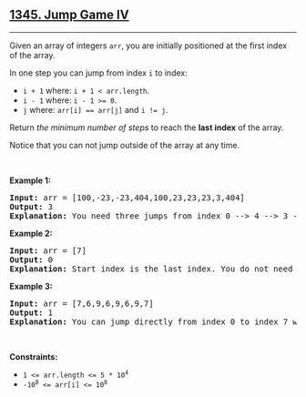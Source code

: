<h2><a href="https://leetcode.com/problems/jump-game-iv">1345. Jump Game IV</a></h2><hr><p>Given an array of&nbsp;integers <code>arr</code>, you are initially positioned at the first index of the array.</p>

<p>In one step you can jump from index <code>i</code> to index:</p>

<ul>
	<li><code>i + 1</code> where:&nbsp;<code>i + 1 &lt; arr.length</code>.</li>
	<li><code>i - 1</code> where:&nbsp;<code>i - 1 &gt;= 0</code>.</li>
	<li><code>j</code> where: <code>arr[i] == arr[j]</code> and <code>i != j</code>.</li>
</ul>

<p>Return <em>the minimum number of steps</em> to reach the <strong>last index</strong> of the array.</p>

<p>Notice that you can not jump outside of the array at any time.</p>

<p>&nbsp;</p>
<p><strong class="example">Example 1:</strong></p>

<pre>
<strong>Input:</strong> arr = [100,-23,-23,404,100,23,23,23,3,404]
<strong>Output:</strong> 3
<strong>Explanation:</strong> You need three jumps from index 0 --&gt; 4 --&gt; 3 --&gt; 9. Note that index 9 is the last index of the array.
</pre>

<p><strong class="example">Example 2:</strong></p>

<pre>
<strong>Input:</strong> arr = [7]
<strong>Output:</strong> 0
<strong>Explanation:</strong> Start index is the last index. You do not need to jump.
</pre>

<p><strong class="example">Example 3:</strong></p>

<pre>
<strong>Input:</strong> arr = [7,6,9,6,9,6,9,7]
<strong>Output:</strong> 1
<strong>Explanation:</strong> You can jump directly from index 0 to index 7 which is last index of the array.
</pre>

<p>&nbsp;</p>
<p><strong>Constraints:</strong></p>

<ul>
	<li><code>1 &lt;= arr.length &lt;= 5 * 10<sup>4</sup></code></li>
	<li><code>-10<sup>8</sup> &lt;= arr[i] &lt;= 10<sup>8</sup></code></li>
</ul>

